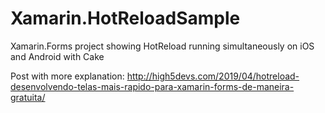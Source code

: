 # Xamarin.HotReloadSample
Xamarin.Forms project showing HotReload running simultaneously on iOS and Android with Cake

Post with more explanation: http://high5devs.com/2019/04/hotreload-desenvolvendo-telas-mais-rapido-para-xamarin-forms-de-maneira-gratuita/

